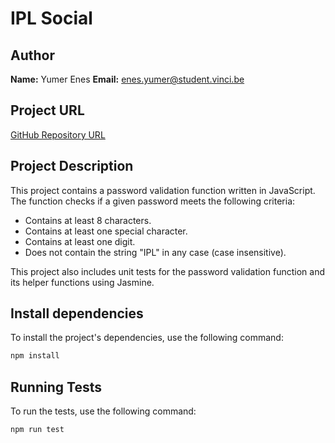 # IPL Social

## Author
**Name:** Yumer Enes 
**Email:** enes.yumer@student.vinci.be

## Project URL
[GitHub Repository URL](https://github.com/WhyRoX/IPL-social)

## Project Description
This project contains a password validation function written in JavaScript. The function checks if a given password meets the following criteria:
- Contains at least 8 characters.
- Contains at least one special character.
- Contains at least one digit.
- Does not contain the string "IPL" in any case (case insensitive).

This project also includes unit tests for the password validation function and its helper functions using Jasmine.

## Install dependencies
To install the project's dependencies, use the following command:
```bash
npm install
```

## Running Tests
To run the tests, use the following command:
```bash
npm run test
```